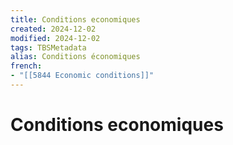 ```yaml
---
title: Conditions economiques
created: 2024-12-02
modified: 2024-12-02
tags: TBSMetadata
alias: Conditions économiques
french:
- "[[5844 Economic conditions]]"
---
```

# Conditions economiques

